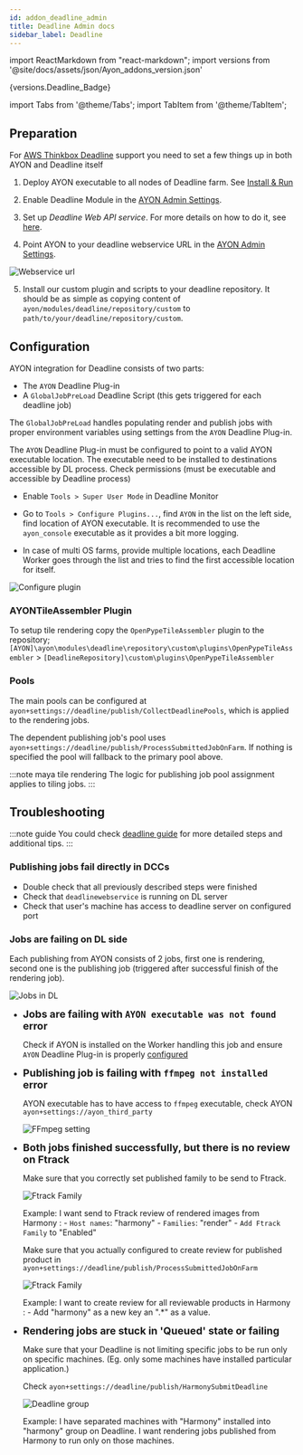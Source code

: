 ```yaml
---
id: addon_deadline_admin
title: Deadline Admin docs
sidebar_label: Deadline
---
```


import ReactMarkdown from "react-markdown";
import versions from '@site/docs/assets/json/Ayon_addons_version.json'

<ReactMarkdown>
{versions.Deadline_Badge}
</ReactMarkdown>

import Tabs from '@theme/Tabs';
import TabItem from '@theme/TabItem';


## Preparation

For [AWS Thinkbox Deadline](https://www.awsthinkbox.com/deadline) support you need to set a few things up in both AYON and Deadline itself

1. Deploy AYON executable to all nodes of Deadline farm. See [Install & Run](admin_launcher_distribute.md)

2. Enable Deadline Module in the [AYON Admin Settings](admin_settings_system.md#deadline).

3. Set up *Deadline Web API service*. For more details on how to do it, see [here](https://docs.thinkboxsoftware.com/products/deadline/10.1/1_User%20Manual/manual/web-service.html).

4. Point AYON to your deadline webservice URL in the [AYON Admin Settings](admin_settings_system.md#deadline).

![Webservice url](assets/deadline_webserver_config.png)

5. Install our custom plugin and scripts to your deadline repository. It should be as simple as copying content of `ayon/modules/deadline/repository/custom` to `path/to/your/deadline/repository/custom`.


## Configuration

AYON integration for Deadline consists of two parts:

- The `AYON` Deadline Plug-in
- A `GlobalJobPreLoad` Deadline Script (this gets triggered for each deadline job)

The `GlobalJobPreLoad` handles populating render and publish jobs with proper environment variables using settings from the `AYON` Deadline Plug-in.

The `AYON` Deadline Plug-in must be configured to point to a valid AYON executable location. The executable need to be installed to
destinations accessible by DL process. Check permissions (must be executable and accessible by Deadline process)

- Enable `Tools > Super User Mode` in Deadline Monitor

- Go to `Tools > Configure Plugins...`, find `AYON` in the list on the left side, find location of AYON
executable. It is recommended to use the `ayon_console` executable as it provides a bit more logging.

- In case of multi OS farms, provide multiple locations, each Deadline Worker goes through the list and tries to find the first accessible
 location for itself.

![Configure plugin](assets/deadline_configure_plugin.png)

### AYONTileAssembler Plugin
To setup tile rendering copy the `OpenPypeTileAssembler` plugin to the repository;
`[AYON]\ayon\modules\deadline\repository\custom\plugins\OpenPypeTileAssembler` > `[DeadlineRepository]\custom\plugins\OpenPypeTileAssembler`

### Pools

The main pools can be configured at `ayon+settings://deadline/publish/CollectDeadlinePools`, which is applied to the rendering jobs.

The dependent publishing job's pool uses `ayon+settings://deadline/publish/ProcessSubmittedJobOnFarm`. If nothing is specified the pool will fallback to the primary pool above.

:::note maya tile rendering
The logic for publishing job pool assignment applies to tiling jobs.
:::

## Troubleshooting

:::note guide
You could check [deadline guide](https://community.ynput.io/t/ayon-openpype-deadline-setup/468) for more detailed steps and additional tips.
:::

### Publishing jobs fail directly in DCCs

- Double check that all previously described steps were finished
- Check that `deadlinewebservice` is running on DL server
- Check that user's machine has access to deadline server on configured port

### Jobs are failing on DL side

Each publishing from AYON consists of 2 jobs, first one is rendering, second one is the publishing job (triggered after successful finish of the rendering job).

![Jobs in DL](assets/deadline_fail.png)

- **<font size="4"> Jobs are failing with `AYON executable was not found` error </font>**

    Check if AYON is installed on the Worker handling this job and ensure `AYON` Deadline Plug-in is properly [configured](#configuration)


- **<font size="4"> Publishing job is failing with `ffmpeg not installed` error </font>**

    AYON executable has to have access to `ffmpeg` executable, check AYON `ayon+settings://ayon_third_party`

    ![FFmpeg setting](assets/ffmpeg_path.png)

- **<font size="4"> Both jobs finished successfully, but there is no review on Ftrack </font>**

    Make sure that you correctly set published family to be send to Ftrack.

    ![Ftrack Family](assets/ftrack/ftrack-collect-main.png)

    Example: I want send to Ftrack review of rendered images from Harmony :
        - `Host names`: "harmony"
        - `Families`: "render"
        - `Add Ftrack Family` to "Enabled"

    Make sure that you actually configured to create review for published product in `ayon+settings://deadline/publish/ProcessSubmittedJobOnFarm`

    ![Ftrack Family](assets/deadline_review.png)

    Example: I want to create review for all reviewable products in Harmony :
      - Add "harmony" as a new key an ".*" as a value.


- **<font size="4"> Rendering jobs are stuck in 'Queued' state or failing </font>**

    Make sure that your Deadline is not limiting specific jobs to be run only on specific machines. (Eg. only some machines have installed particular application.)

    Check `ayon+settings://deadline/publish/HarmonySubmitDeadline`

    ![Deadline group](assets/deadline_group.png)

    Example: I have separated machines with "Harmony" installed into "harmony" group on Deadline. I want rendering jobs published from Harmony to run only on those machines.
